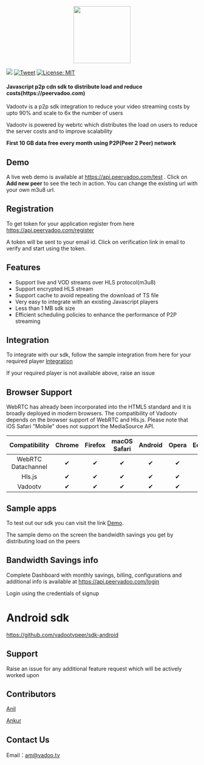 <p align="center">
<img src="https://raw.githubusercontent.com/vadootvpeer/sdk-android/master/logo.jpg"  width="150" height="150">  
</p> 

[![](https://img.shields.io/npm/v/vadoosdk.svg?style=flat)](https://www.npmjs.com/package/vadoosdk) [![Tweet](https://img.shields.io/twitter/url/http/shields.io.svg?style=social)](https://twitter.com/intent/tweet?url=https%3A%2F%2Fgithub.com%2Fvadootvpeer%2Fsdk-javascript&via=Vadoobot&text=Web%20Sdk%20to%20reduce%20video%20streaming%20costs%20by%2090%25&hashtags=cdn%2Cp2p%2Cvideo%2Cott%2Clive%2Cstreaming) [![License: MIT](https://img.shields.io/badge/License-MIT-yellow.svg)](https://github.com/vadootvpeer/sdk-javascript/blob/master/LICENSE)

<h4>Javascript p2p cdn sdk to distribute load and reduce costs(https://peervadoo.com)</h4>

Vadootv is a p2p sdk integration to reduce your video streaming costs by upto 90% and scale to 6x the number of users

Vadootv is powered by webrtc which distributes the load on users to reduce the server costs and to improve scalability

**First 10 GB data free every month using P2P(Peer 2 Peer) network** 

## Demo 

A live web demo is available at https://api.peervadoo.com/test . Click on **Add new peer** to see the tech in action. You can change the existing url with your own m3u8 url.

## Registration

To get token for your application register from here https://api.peervadoo.com/register 

A token will be sent to your email id. Click on verification link in email to verify and start using the token.

## Features
- Support live and VOD streams over HLS protocol(m3u8)
- Support encrypted HLS stream
- Support cache to avoid repeating the download of TS file
- Very easy to integrate with an existing Javascript players
- Less than 1 MB sdk size
- Efficient scheduling policies to enhance the performance of P2P streaming

## Integration

To integrate with our sdk, follow the sample integration from here for your required player [Integration](./demo_integrations)

If your required player is not available above, raise an issue

## Browser Support
WebRTC has already been incorporated into the HTML5 standard and it is broadly deployed in modern browsers. The compatibility of Vadootv depends on the browser support of WebRTC and Hls.js. Please note that iOS Safari "Mobile" does not support the MediaSource API.

 Compatibility|Chrome | Firefox | macOS Safari| Android | Opera | Edge | IE | iOS Safari | 
:-: | :-: | :-: | :-: | :-: | :-: | :-:| :-:| :-:
WebRTC Datachannel | ✔ | ✔ | ✔ | ✔ | ✔ | ✔ | ❌ | ✔ |
Hls.js | ✔ | ✔ | ✔ | ✔ | ✔ | ✔ | ✔ | ❌ |
Vadootv | ✔ | ✔ | ✔ | ✔ | ✔ | ✔ | ❌ | ❌ |

## Sample apps

To test out our sdk you can visit the link [Demo](https://api.peervadoo.com/test). 

The sample demo on the screen the bandwidth savings you get by distributing load on the peers 

## Bandwidth Savings info

Complete Dashboard with monthly savings, billing, configurations and additional info is available at https://api.peervadoo.com/login 

Login using the credentials of signup

# Android sdk 

https://github.com/vadootvpeer/sdk-android

## Support

Raise an issue for any additional feature request which will be actively worked upon

## Contributors

[Anil](https://github.com/Anil-matcha)

[Ankur](https://github.com/ncodepro)

## Contact Us
Email：am@vadoo.tv

